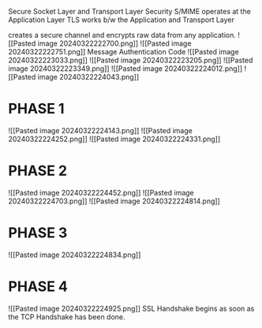 Secure Socket Layer and Transport Layer Security
S/MIME operates at the Application Layer
TLS works b/w the Application and Transport Layer

creates a secure channel and encrypts raw data from any application.
![[Pasted image 20240322222700.png]]
![[Pasted image 20240322222751.png]]
Message Authentication Code
![[Pasted image 20240322223033.png]]
![[Pasted image 20240322223205.png]]
![[Pasted image 20240322223349.png]]
![[Pasted image 20240322224012.png]]
![[Pasted image 20240322224043.png]]
# PHASE 1
![[Pasted image 20240322224143.png]]
![[Pasted image 20240322224252.png]]
![[Pasted image 20240322224331.png]]
# PHASE 2
![[Pasted image 20240322224452.png]]
![[Pasted image 20240322224703.png]]
![[Pasted image 20240322224814.png]]
# PHASE 3
![[Pasted image 20240322224834.png]]
# PHASE 4
![[Pasted image 20240322224925.png]]
SSL Handshake begins as soon as the TCP Handshake has been done.



